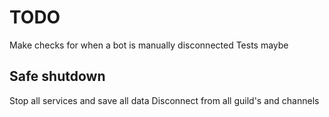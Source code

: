 # TODO

Make checks for when a bot is manually disconnected
Tests maybe

## Safe shutdown

Stop all services and save all data
Disconnect from all guild's and channels
